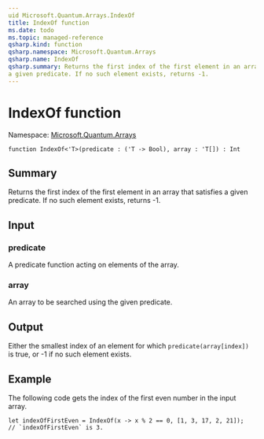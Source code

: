 ```yaml
---
uid Microsoft.Quantum.Arrays.IndexOf
title: IndexOf function
ms.date: todo
ms.topic: managed-reference
qsharp.kind: function
qsharp.namespace: Microsoft.Quantum.Arrays
qsharp.name: IndexOf
qsharp.summary: Returns the first index of the first element in an array that satisfies
a given predicate. If no such element exists, returns -1.
---
```


# IndexOf function

Namespace: [Microsoft.Quantum.Arrays](xref:Microsoft.Quantum.Arrays)

```qsharp
function IndexOf<'T>(predicate : ('T -> Bool), array : 'T[]) : Int
```

## Summary
Returns the first index of the first element in an array that satisfies
a given predicate. If no such element exists, returns -1.

## Input
### predicate
A predicate function acting on elements of the array.
### array
An array to be searched using the given predicate.

## Output
Either the smallest index of an element for which `predicate(array[index])` is true,
or -1 if no such element exists.

## Example
The following code gets the index of the first even number in the input array.
```qsharp
let indexOfFirstEven = IndexOf(x -> x % 2 == 0, [1, 3, 17, 2, 21]);
// `indexOfFirstEven` is 3.
```
